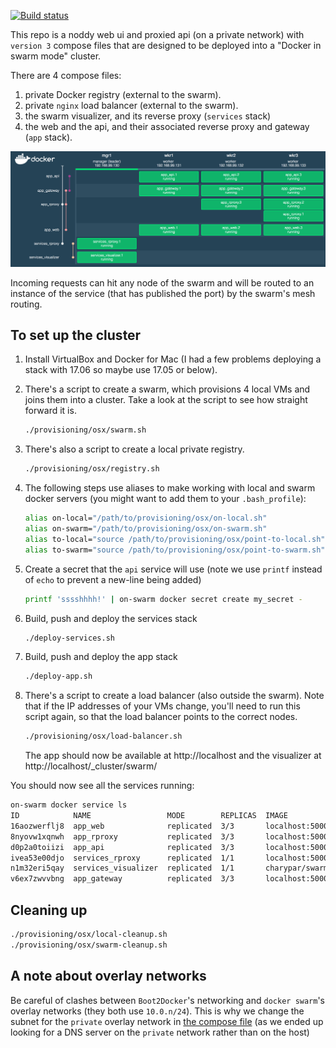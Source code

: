 [![Build status](https://badge.buildkite.com/5d85736c5c70e3acecf5dc048195b85754df59febb84ddd824.svg?branch=master)](https://buildkite.com/red-badger-1/stack)

This repo is a noddy web ui and proxied api (on a private network) with `version 3` compose files that are designed to be deployed into a "Docker in swarm mode" cluster.

There are 4 compose files:
  1. private Docker registry (external to the swarm).
  1. private `nginx` load balancer (external to the swarm).
  1. the swarm visualizer, and its reverse proxy (`services` stack)
  1. the web and the api, and their associated reverse proxy and gateway (`app` stack).

![Swarm Visualizer](doc/visualizer.png)

Incoming requests can hit any node of the swarm and will be routed to an instance of the service (that has published the port) by the swarm's mesh routing.

## To set up the cluster
1.  Install VirtualBox and Docker for Mac (I had a few problems deploying a stack with 17.06 so maybe use 17.05 or below).

1.  There's a script to create a swarm, which provisions 4 local VMs and joins them into a cluster. Take a look at the script to see how straight forward it is.

    ```bash
    ./provisioning/osx/swarm.sh
    ```

1.  There's also a script to create a local private registry.

    ```sh
    ./provisioning/osx/registry.sh
    ```

1. The following steps use aliases to make working with local and swarm docker servers (you might want to add them to your `.bash_profile`):

    ```sh
    alias on-local="/path/to/provisioning/osx/on-local.sh"
    alias on-swarm="/path/to/provisioning/osx/on-swarm.sh"
    alias to-local="source /path/to/provisioning/osx/point-to-local.sh"
    alias to-swarm="source /path/to/provisioning/osx/point-to-swarm.sh"
    ```

1.  Create a secret that the `api` service will use (note we use `printf` instead of `echo` to prevent a new-line being added)

    ```sh
    printf 'sssshhhh!' | on-swarm docker secret create my_secret -
    ```

1.  Build, push and deploy the services stack

    ```sh
    ./deploy-services.sh
    ```

1.  Build, push and deploy the app stack

    ```sh
    ./deploy-app.sh
    ```

1.  There's a script to create a load balancer (also outside the swarm). Note that if the IP addresses of your VMs change, you'll need to run this script again, so that the load balancer points to the correct nodes.

    ```sh
    ./provisioning/osx/load-balancer.sh
    ```

    The app should now be available at http://localhost and the visualizer at http://localhost/_cluster/swarm/

You should now see all the services running:

```sh
on-swarm docker service ls
ID            NAME                 MODE        REPLICAS  IMAGE
16aozwerflj8  app_web              replicated  3/3       localhost:5000/web:latest
8nyovw1xqnwh  app_rproxy           replicated  3/3       localhost:5000/app_rproxy:latest
d0p2a0toiizi  app_api              replicated  3/3       localhost:5000/api:latest
ivea53e00djo  services_rproxy      replicated  1/1       localhost:5000/services_rproxy:latest
n1m32eri5qay  services_visualizer  replicated  1/1       charypar/swarm-dashboard:latest
v6ex7zwvvbng  app_gateway          replicated  3/3       localhost:5000/proxy:latest
```

## Cleaning up

```sh
./provisioning/osx/local-cleanup.sh
./provisioning/osx/swarm-cleanup.sh
```

A note about overlay networks
-----

Be careful of clashes between `Boot2Docker`'s networking and `docker swarm`'s overlay networks
(they both use `10.0.n/24`). This is why we change the subnet for the `private` overlay network in
[the compose file](./docker-compose-app.yml) (as we ended up looking for a DNS server on the
`private` network rather than on the host)
